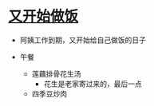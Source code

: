 # [又开始做饭](https://github.com/jiemaoli/gitblog/issues/50)

- 阿姨工作到期，又开始给自己做饭的日子

- 午餐
  - 莲藕排骨花生汤
    - 花生是老家寄过来的，最后一点
  - 四季豆炒肉
 

